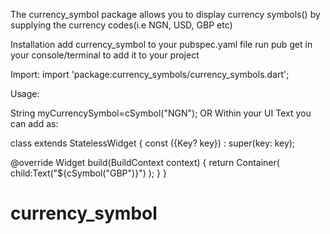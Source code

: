 <!-- 
This README describes the package. If you publish this package to pub.dev,
this README's contents appear on the landing page for your package.

For information about how to write a good package README, see the guide for
[writing package pages](https://dart.dev/guides/libraries/writing-package-pages). 

For general information about developing packages, see the Dart guide for
[creating packages](https://dart.dev/guides/libraries/create-library-packages)
and the Flutter guide for
[developing packages and plugins](https://flutter.dev/developing-packages). 
-->

The currency_symbol package allows you to display currency symbols() by supplying the currency codes(i.e NGN, USD, GBP etc)

Installation
add currency_symbol to your pubspec.yaml file
run pub get in your console/terminal to add it to your project


Import:
import 'package:currency_symbols/currency_symbols.dart';


Usage:

String myCurrencySymbol=cSymbol("NGN");
OR
Within your UI Text you can add as:

class  extends StatelessWidget {
  const ({Key? key}) : super(key: key);

  @override
  Widget build(BuildContext context) {
    return Container(
              child:Text("${cSymbol("GBP")}")
            );
  }
}

# currency_symbol
